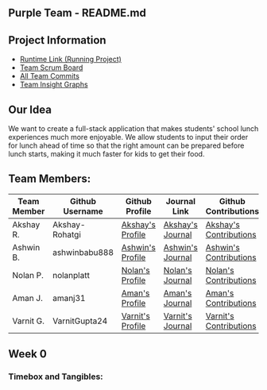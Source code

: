## Purple Team - README.md

## Project Information
- [Runtime Link (Running Project)](https://tbd.com/)
- [Team Scrum Board](https://github.com/nolanplatt/AP-CSA-T2/projects/1)
- [All Team Commits](https://github.com/nolanplatt/AP-CSA-T2/commits/master)
- [Team Insight Graphs](https://github.com/nolanplatt/AP-CSA-T2/graphs/contributors)

## Our Idea
We want to create a full-stack application that makes students' school lunch experiences much more enjoyable. We allow students to input their order for lunch ahead of time so that the right amount can be prepared before lunch starts, making it much faster for kids to get their food.

## Team Members:
| Team Member | Github Username | Github Profile | Journal Link | Github Contributions | Issues | Role |
| ----------- | --------------- | -------------- | ------------ | -------------------- | ------ | --------------- |
| Akshay R. | Akshay-Rohatgi | [Akshay's Profile](https://github.com/Akshay-Rohatgi) | [Akshay's Journal](https://google.com) | [Akshay's Contributions](https://github.com/nolanplatt/AP-CSA-T2/commits?author=Akshay-Rohatgi) | [Issues](https://github.com/nolanplatt/AP-CSA-T2/issues/assigned/Akshay-Rohatgi) | Primary Designer |
| Ashwin B. | ashwinbabu888 | [Ashwin's Profile](https://github.com/ashwinbabu888) | [Ashwin's Journal](https://docs.google.com/document/d/1XHgzNtQLO_iJDqhN8yUhwT3ZiHj_SWNv9xixzUOAF8c/edit?usp=sharing) | [Ashwin's Contributions](https://github.com/nolanplatt/AP-CSA-T2/commits?author=ashwinbabu888) | [Issues](https://github.com/nolanplatt/AP-CSA-T2/issues/assigned/ashwinbabu888) | Scrum Master |
| Nolan P. | nolanplatt | [Nolan's Profile](https://github.com/nolanplatt) | [Nolan's Journal](https://docs.google.com/document/d/1t9ekir1K0GmBIL0SIBatH0Q-bg6ndCrwc-QSujz6K84/edit?usp=sharing) | [Nolan's Contributions](https://github.com/nolanplatt/AP-CSA-T2/commits?author=nolanplatt) |  [Issues](https://github.com/nolanplatt/AP-CSA-T2/issues/assigned/nolanplatt) | Github Admin |
| Aman J. | amanj31 | [Aman's Profile](https://github.com/amanj31) | [Aman's Journal](https://docs.google.com/document/d/1iLXz8z1btVtgNXo9SV-ctCNljM-F0qE_r5xcCBEF1l8/edit?usp=sharing) | [Aman's Contributions](https://github.com/nolanplatt/AP-CSA-T2/commits?author=amanj31) | [Issues](https://github.com/nolanplatt/AP-CSA-T2/issues/assigned/amanj31) | Technical Officer |
| Varnit G. | VarnitGupta24 | [Varnit's Profile](https://github.com/VarnitGupta24) | [Varnit's Journal](https://docs.google.com/document/d/1fls5rsfbgSZj54k3tJZ_JKrsNKcyBi5pQE1LzBQ5njI/edit) | [Varnit's Contributions](https://github.com/nolanplatt/AP-CSA-T2/commits?author=VarnitGupta24) | [Issues](https://github.com/nolanplatt/AP-CSA-T2/issues/assigned/VarnitGupta24)| Deployment Manager |




## Week 0 
### Timebox and Tangibles:


